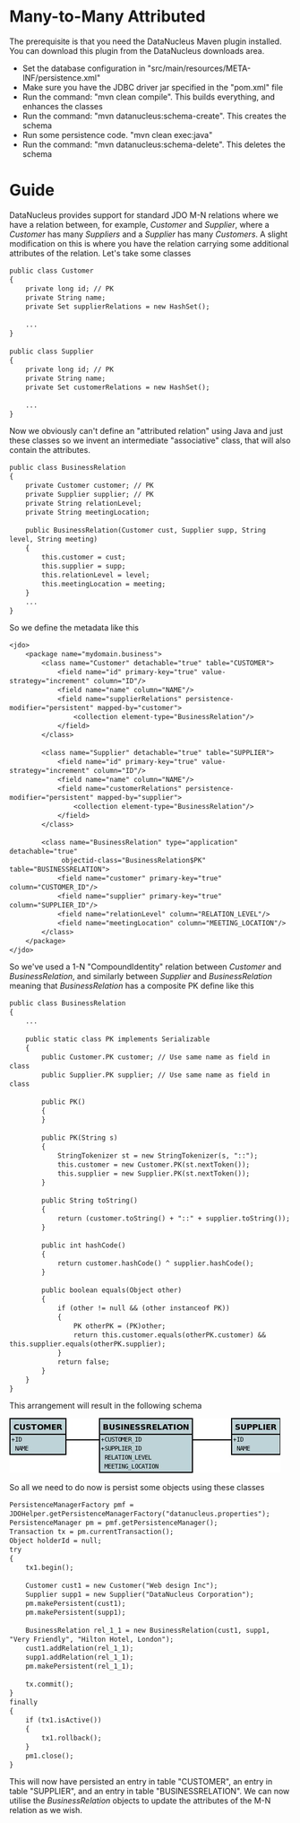 # Many-to-Many Attributed

The prerequisite is that you need the DataNucleus Maven plugin installed. You can download this plugin from the DataNucleus downloads area.

* Set the database configuration in "src/main/resources/META-INF/persistence.xml"
* Make sure you have the JDBC driver jar specified in the "pom.xml" file
* Run the command: "mvn clean compile". This builds everything, and enhances the classes
* Run the command: "mvn datanucleus:schema-create". This creates the schema
* Run some persistence code. "mvn clean exec:java"
* Run the command: "mvn datanucleus:schema-delete". This deletes the schema


# Guide

DataNucleus provides support for standard JDO M-N relations where we have a relation between, for example, _Customer_ and _Supplier_, 
where a _Customer_ has many _Suppliers_ and a _Supplier_ has many _Customers_. 
A slight modification on this is where you have the relation carrying some additional attributes of the relation. Let's take some classes

```
public class Customer
{
    private long id; // PK
    private String name;
    private Set supplierRelations = new HashSet();

    ...
}

public class Supplier
{
    private long id; // PK
    private String name;
    private Set customerRelations = new HashSet();

    ...
}
```

Now we obviously can't define an "attributed relation" using Java and just these classes so we invent an intermediate "associative" class, that will also contain the attributes.

```
public class BusinessRelation
{
    private Customer customer; // PK
    private Supplier supplier; // PK
    private String relationLevel;
    private String meetingLocation;

    public BusinessRelation(Customer cust, Supplier supp, String level, String meeting)
    {
        this.customer = cust;
        this.supplier = supp;
        this.relationLevel = level;
        this.meetingLocation = meeting;
    }
    ...
}
```

So we define the metadata like this

```
<jdo>
    <package name="mydomain.business">
        <class name="Customer" detachable="true" table="CUSTOMER">
            <field name="id" primary-key="true" value-strategy="increment" column="ID"/>
            <field name="name" column="NAME"/>
            <field name="supplierRelations" persistence-modifier="persistent" mapped-by="customer">
                <collection element-type="BusinessRelation"/>
            </field>
        </class>

        <class name="Supplier" detachable="true" table="SUPPLIER">
            <field name="id" primary-key="true" value-strategy="increment" column="ID"/>
            <field name="name" column="NAME"/>
            <field name="customerRelations" persistence-modifier="persistent" mapped-by="supplier">
                <collection element-type="BusinessRelation"/>
            </field>
        </class>

        <class name="BusinessRelation" type="application" detachable="true"
             objectid-class="BusinessRelation$PK" table="BUSINESSRELATION">
            <field name="customer" primary-key="true" column="CUSTOMER_ID"/>
            <field name="supplier" primary-key="true" column="SUPPLIER_ID"/>
            <field name="relationLevel" column="RELATION_LEVEL"/>
            <field name="meetingLocation" column="MEETING_LOCATION"/>
        </class>
    </package>
</jdo>
```

So we've used a 1-N "CompoundIdentity" relation between _Customer_ and _BusinessRelation_, and similarly between _Supplier_ and _BusinessRelation_ 
meaning that _BusinessRelation_ has a composite PK define like this

```
public class BusinessRelation
{
    ...

    public static class PK implements Serializable
    {
        public Customer.PK customer; // Use same name as field in class
        public Supplier.PK supplier; // Use same name as field in class

        public PK()
        {
        }

        public PK(String s)
        {
            StringTokenizer st = new StringTokenizer(s, "::");
            this.customer = new Customer.PK(st.nextToken());
            this.supplier = new Supplier.PK(st.nextToken());
        }

        public String toString()
        {
            return (customer.toString() + "::" + supplier.toString());
        }

        public int hashCode()
        {
            return customer.hashCode() ^ supplier.hashCode();
        }

        public boolean equals(Object other)
        {
            if (other != null && (other instanceof PK))
            {
                PK otherPK = (PK)other;
                return this.customer.equals(otherPK.customer) && this.supplier.equals(otherPK.supplier);
            }
            return false;
        }
    }
}
```

This arrangement will result in the following schema

![schema_image](docs/many_to_many_attributed.jpg)


So all we need to do now is persist some objects using these classes

```
PersistenceManagerFactory pmf = JDOHelper.getPersistenceManagerFactory("datanucleus.properties");
PersistenceManager pm = pmf.getPersistenceManager();
Transaction tx = pm.currentTransaction();
Object holderId = null;
try
{
    tx1.begin();

    Customer cust1 = new Customer("Web design Inc");
    Supplier supp1 = new Supplier("DataNucleus Corporation");
    pm.makePersistent(cust1);
    pm.makePersistent(supp1);

    BusinessRelation rel_1_1 = new BusinessRelation(cust1, supp1, "Very Friendly", "Hilton Hotel, London");
    cust1.addRelation(rel_1_1);
    supp1.addRelation(rel_1_1);
    pm.makePersistent(rel_1_1);

    tx.commit();
}
finally
{
    if (tx1.isActive())
    {
        tx1.rollback();
    }
    pm1.close();
}
```

This will now have persisted an entry in table "CUSTOMER", an entry in table "SUPPLIER", and an entry in table "BUSINESSRELATION". 
We can now utilise the _BusinessRelation_ objects to update the attributes of the M-N relation as we wish.


